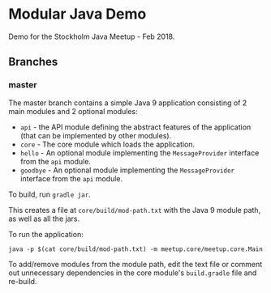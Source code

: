 # Modular Java Demo

Demo for the Stockholm Java Meetup - Feb 2018.

## Branches

### master

The master branch contains a simple Java 9 application consisting of 2 main modules and 2 optional modules:

* `api` - the API module defining the abstract features of the application (that can be implemented by other modules).
* `core` - The core module which loads the application.
* `hello` - An optional module implementing the `MessageProvider` interface from the `api` module.
* `goodbye` - An optional module implementing the `MessageProvider` interface from the `api` module.

To build, run `gradle jar`.

This creates a file at `core/build/mod-path.txt` with the Java 9 module path, as well as all the jars.

To run the application:

```
java -p $(cat core/build/mod-path.txt) -m meetup.core/meetup.core.Main
```

To add/remove modules from the module path, edit the text file or comment out unnecessary dependencies in the
core module's `build.gradle` file and re-build.
